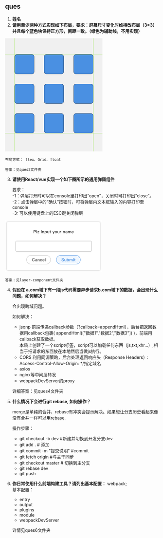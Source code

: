 ## ques
1. **姓名**
2. **请用至少两种方式实现如下布局，要求：屏幕尺寸变化时维持改布局（3*3）并且每个蓝色块保持正方形，间距一致。（绿色为辅助线，不用实现）**

![](img/img1.png)

    布局方式： flex、Grid、float
       
    答案：见ques2文件夹

3. **请使用React/vue实现一个如下图所示的通用弹窗组件**

    要求：  
    -1：弹层打开时可以在console里打印出“open”，关闭时可打印出“close”。  
    -2：点击弹层中的“确认”按钮时，可将弹层内文本框输入的内容打印至console  
    -3: 可以使用键盘上的ESC键关闭弹层  


![](img/img2.png)


    答案：见layer-component文件夹

4. **假设在 a.com域下有一段js代码需要异步请求b.com域下的数据，会出现什么问题，如何解决？**

    会出现跨域问题。 

    如何解决：
    -  jsonp 
    前端传递callback参数（?callback=appendHtml），后台把返回数据用callback包裹( appendHtml(["数据1","数据2","数据3"]) )，前端用callback获取数据。  
    本质上创建了一个script标签，script可以加载任何东西（js,txt,xhr...）,相当于把请求的东西放在本地然后当做js执行。
    - CORS
    利用同源策略，后台处理返回响应头（Response Headers）：Access-Control-Allow-Origin: */指定域名
    - axios
    - nginx等中间层转发
    - webpackDevServer的proxy

    详细答案：见ques4文件夹

5. **什么情况下会进行git rebase, 如何操作？**

    merge是单纯的合并，rebase有冲突会提示解决。如果想让分支历史看起来像没有合并一样可以用rebase.

    操作步骤：  
    - git checkout -b dev   #新建并切换到开发分支dev
    - git add .     # 添加
    - git commit  -m "提交说明"   #commit
    - git fetch origin  #与主干同步
    - git checkout master # 切换到主分支
    - git rebase dev
    - git push

6. **你日常使用什么前端构建工具？请列出基本配置：**
   webpack;   
   基本配置：
   - entry
   - output
   - plugins
   - module
   - webpackDevServer

   详情见ques6文件夹


